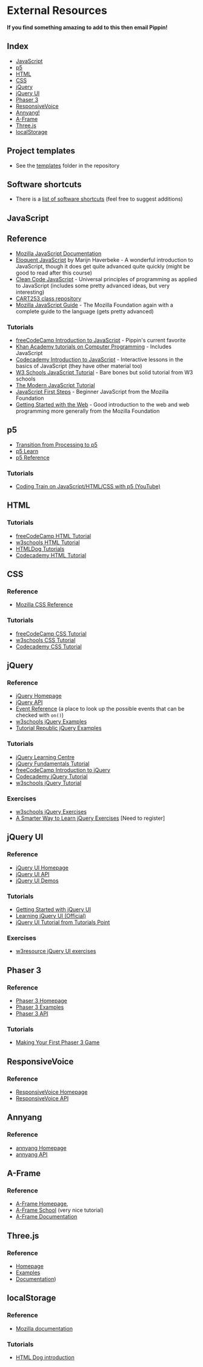 # External Resources

__If you find something amazing to add to this then email Pippin!__

## Index

- [JavaScript](#javascript)
- [p5](#p5)
- [HTML](#html)
- [CSS](#css)
- [jQuery](#jquery)
- [jQuery UI](#jquery-ui)
- [Phaser 3](#phaser-3)
- [ResponsiveVoice](#responsivevoice)
- [Annyang!](#annyang)
- [A-Frame](#a-frame)
- [Three.js](#three-js)
- [localStorage](#annyang)

## Project templates

- See the [templates](https://github.com/pippinbarr/cart263-2020/tree/master/templates) folder in the repository

## Software shortcuts

- There is a [list of software shortcuts](./software-shortcuts.md) (feel free to suggest additions)

## JavaScript

## Reference

- [Mozilla JavaScript Documentation](https://developer.mozilla.org/bm/docs/Web/JavaScript)
- [Eloquent JavaScript](https://eloquentjavascript.net/) by Marijn Haverbeke - A wonderful introduction to JavaScript, though it does get quite advanced quite quickly (might be good to read after this course)
- [Clean Code JavaScript](https://github.com/ryanmcdermott/clean-code-javascript) - Universal principles of programming as applied to JavaScript (includes some pretty advanced ideas, but very interesting)
- [CART253 class repository](https://pippinbarr.github.io/cart253-2018/course_information/Course-Schedule)
- [Mozilla JavaScript Guide](https://developer.mozilla.org/en-US/docs/Web/JavaScript/Guide) - The Mozilla Foundation again with a complete guide to the language (gets pretty advanced)

### Tutorials

- [freeCodeCamp Introduction to JavaScript](https://www.freecodecamp.org/learn/javascript-algorithms-and-data-structures/basic-javascript/) - Pippin's current favorite
- [Khan Academy tutorials on Computer Programming](https://www.khanacademy.org/computing/computer-programming) - Includes JavaScript
- [Codecademy Introduction to JavaScript](https://www.codecademy.com/learn/introduction-to-javascript) - Interactive lessons in the basics of JavaScript (they have other material too)
- [W3 Schools JavaScript Tutorial](https://www.w3schools.com/js/) - Bare bones but solid tutorial from W3 schools
- [The Modern JavaScript Tutorial](https://javascript.info/)
- [JavaScript First Steps](https://developer.mozilla.org/en-US/docs/Learn/JavaScript/First_steps) - Beginner JavaScript from the Mozilla Foundation
- [Getting Started with the Web](https://developer.mozilla.org/en-US/docs/Learn/Getting_started_with_the_web) - Good introduction to the web and web programming more generally from the Mozilla Foundation

## p5

- [Transition from Processing to p5](https://github.com/processing/p5.js/wiki/Processing-transition)
- [p5 Learn](https://p5js.org/learn/)
- [p5 Reference](https://p5js.org/reference/)

### Tutorials

- [Coding Train on JavaScript/HTML/CSS with p5 (YouTube)](https://www.youtube.com/user/shiffman/playlists?shelf_id=14&view=50&sort=dd)

## HTML

### Tutorials

- [freeCodeCamp HTML Tutorial](https://www.freecodecamp.org/learn/responsive-web-design/basic-html-and-html5/)
- [w3schools HTML Tutorial](https://www.w3schools.com/html/)
- [HTMLDog Tutorials](http://www.htmldog.com/guides/)
- [Codecademy HTML Tutorial](https://www.codecademy.com/learn/learn-html)

## CSS

### Reference

- [Mozilla CSS Reference](https://developer.mozilla.org/en-US/docs/Web/CSS/Reference)

### Tutorials

- [freeCodeCamp CSS Tutorial](https://www.freecodecamp.org/learn/responsive-web-design/basic-css/)
- [w3schools CSS Tutorial](https://www.w3schools.com/css/)
- [Codecademy CSS Tutorial](https://www.codecademy.com/learn/learn-css)

## jQuery

### Reference

- [jQuery Homepage](https://www.jquery.com)
- [jQuery API](https://api.jquery.com)
- [Event Reference](https://developer.mozilla.org/en-US/docs/Web/Events) (a place to look up the possible events that can be checked with `on()`)
- [w3schools jQuery Examples](https://www.w3schools.com/jquery/jquery_examples.asp)
- [Tutorial Republic jQuery Examples](https://www.tutorialrepublic.com/jquery-examples.php)

### Tutorials

- [jQuery Learning Centre](https://learn.jquery.com/)
- [jQuery Fundamentals Tutorial](http://jqfundamentals.com/)
- [freeCodeCamp Introduction to jQuery](https://www.freecodecamp.org/learn/front-end-libraries/jquery/)
- [Codecademy jQuery Tutorial](https://www.codecademy.com/learn/learn-jquery)
- [w3schools jQuery Tutorial](https://www.w3schools.com/jquery/)

### Exercises

- [w3schools jQuery Exercises](https://www.w3schools.com/jquery/exercise_jq.asp)
- [A Smarter Way to Learn jQuery Exercises](http://www.asmarterwaytolearn.com/jquery/index-of-exercises.html) [Need to register]

## jQuery UI

### Reference

- [jQuery UI Homepage](https://jqueryui.com/)
- [jQuery UI API](https://api.jqueryui.com/)
- [jQuery UI Demos](https://jqueryui.com/demos/)

### Tutorials

- [Getting Started with jQuery UI](http://learn.jquery.com/jquery-ui/getting-started/)
- [Learning jQuery UI (Official)](http://learn.jquery.com/jquery-ui/)
- [jQuery UI Tutorial from Tutorials Point](https://www.tutorialspoint.com/jqueryui/)

### Exercises
- [w3resource jQuery UI exercises](https://www.w3resource.com/jquery-ui-exercises/1/index.php)

## Phaser 3

### Reference

- [Phaser 3 Homepage](https://phaser.io/)
- [Phaser 3 Examples](http://labs.phaser.io/)
- [Phaser 3 API](https://photonstorm.github.io/phaser3-docs)

### Tutorials

- [Making Your First Phaser 3 Game](https://phaser.io/tutorials/making-your-first-phaser-3-game)

## ResponsiveVoice

### Reference

- [ResponsiveVoice Homepage](https://responsivevoice.org/)
- [ResponsiveVoice API](https://responsivevoice.org/api/)

## Annyang

### Reference

- [annyang Homepage](https://www.talater.com/annyang/)
- [annyang API](https://github.com/TalAter/annyang/blob/master/docs/README.md)

## A-Frame

### Reference

- [A-Frame Homepage](https://aframe.io/),
- [A-Frame School](https://aframe.io/aframe-school/#/) (very nice tutorial)
- [A-Frame Documentation](https://aframe.io/docs/0.9.0/introduction/)

## Three.js

### Reference

- [Homepage](https://threejs.org/)
- [Examples](https://threejs.org/examples/)
- [Documentation](https://threejs.org/docs/index.html#manual/en/introduction/Creating-a-scene))


## localStorage

### Reference

- [Mozilla documentation](https://developer.mozilla.org/en-US/docs/Web/API/Window/localStorage)

### Tutorials

- [HTML Dog introduction](https://htmldog.com/guides/javascript/advanced/localstorage/)
